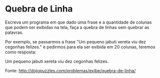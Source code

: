 Quebra de Linha
===============

Escreva um programa em que dado uma frase e a quantidade de colunas que podem ser exibidas na tela, faça a quebra de linhas sem quebrar as palavras.

Por exemplo, se passarmos a frase "Um pequeno jabuti xereta viu dez cegonhas felizes." e pedirmos para ela ser exibida em 20 colunas, teremos como resposta:

Um pequeno jabuti
xereta viu dez
cegonhas felizes.

Fonte: http://dojopuzzles.com/problemas/exibe/quebra-de-linha/